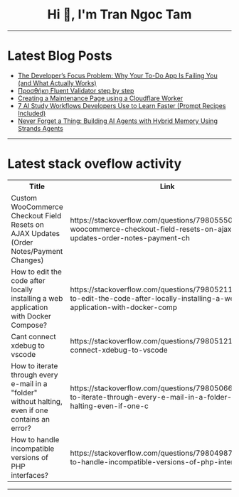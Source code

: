 <h1 align="center">Hi 👋, I'm Tran Ngoc Tam</h1>

---

# Latest Blog Posts 
<!-- BLOG-POST-LIST:START -->
- [The Developer’s Focus Problem: Why Your To-Do App Is Failing You &lpar;and What Actually Works&rpar;](https://dev.to/johannesjo/the-developers-focus-problem-why-your-to-do-app-is-failing-you-and-what-actually-works-go0)
- [Προσθήκη Fluent Validator step by step](https://dev.to/__b63657/prostheke-fluent-validator-step-by-step-1pg7)
- [Creating a Maintenance Page using a Cloudflare Worker](https://dev.to/madsstoumann/creating-a-maintenance-page-using-a-cloudflare-worker-8m6)
- [7 AI Study Workflows Developers Use to Learn Faster &lpar;Prompt Recipes Included&rpar;](https://dev.to/jamespatterson25/7-ai-study-workflows-developers-use-to-learn-faster-prompt-recipes-included-3goj)
- [Never Forget a Thing: Building AI Agents with Hybrid Memory Using Strands Agents](https://dev.to/aws/never-forget-a-thing-building-ai-agents-with-hybrid-memory-using-strands-agents-2g66)
<!-- BLOG-POST-LIST:END -->

---

# Latest stack oveflow activity
<table>
  <tr><th>Title</th><th>Link</th></tr>
  <!-- STACKOVERFLOW:START --><tr><td>Custom WooCommerce Checkout Field Resets on AJAX Updates &lpar;Order Notes/Payment Changes&rpar;</td><td>https://stackoverflow.com/questions/79805550/custom-woocommerce-checkout-field-resets-on-ajax-updates-order-notes-payment-ch</td></tr><tr><td>How to edit the code after locally installing a web application with Docker Compose?</td><td>https://stackoverflow.com/questions/79805211/how-to-edit-the-code-after-locally-installing-a-web-application-with-docker-comp</td></tr><tr><td>Cant connect xdebug to vscode</td><td>https://stackoverflow.com/questions/79805121/cant-connect-xdebug-to-vscode</td></tr><tr><td>How to iterate through every e-mail in a &quot;folder&quot; without halting, even if one contains an error?</td><td>https://stackoverflow.com/questions/79805066/how-to-iterate-through-every-e-mail-in-a-folder-without-halting-even-if-one-c</td></tr><tr><td>How to handle incompatible versions of PHP interfaces?</td><td>https://stackoverflow.com/questions/79804987/how-to-handle-incompatible-versions-of-php-interfaces</td></tr><!-- STACKOVERFLOW:END -->
</table>

---


